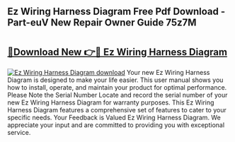 ## Ez Wiring Harness Diagram Free Pdf Download - Part-euV New Repair Owner Guide 75z7M

# <h2><a href="http://dfklz4.blite.top/?on=Ez+Wiring+Harness+Diagram">🔗Download New 👉🔴 Ez Wiring Harness Diagram</a></h2>

[![Ez Wiring Harness Diagram download](https://i.imgur.com/lujVjoI.png)](http://dfklz4.blite.top/?on=Ez+Wiring+Harness+Diagram)
Your new Ez Wiring Harness Diagram is designed to make your life easier. This user manual shows you how to install, operate, and maintain your product for optimal performance. Please Note the Serial Number Locate and record the serial number of your new Ez Wiring Harness Diagram for warranty purposes. This Ez Wiring Harness Diagram features a comprehensive set of features to cater to your specific needs. Your Feedback is Valued Ez Wiring Harness Diagram. We appreciate your input and are committed to providing you with exceptional service.
